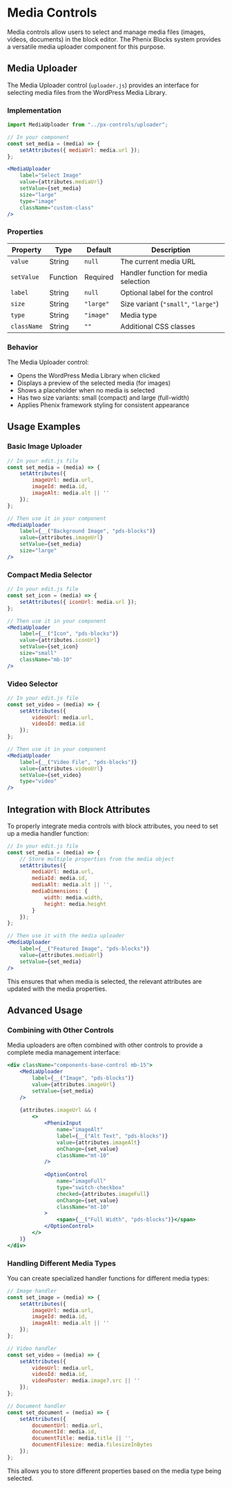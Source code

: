 # Media Controls

Media controls allow users to select and manage media files (images, videos, documents) in the block editor. The Phenix Blocks system provides a versatile media uploader component for this purpose.

## Media Uploader

The Media Uploader control (`uploader.js`) provides an interface for selecting media files from the WordPress Media Library.

### Implementation

```jsx
import MediaUploader from "../px-controls/uploader";

// In your component
const set_media = (media) => {
    setAttributes({ mediaUrl: media.url });
};

<MediaUploader
    label="Select Image"
    value={attributes.mediaUrl}
    setValue={set_media}
    size="large"
    type="image"
    className="custom-class"
/>
```

### Properties

| Property | Type | Default | Description |
|----------|------|---------|-------------|
| `value` | String | `null` | The current media URL |
| `setValue` | Function | Required | Handler function for media selection |
| `label` | String | `null` | Optional label for the control |
| `size` | String | `"large"` | Size variant (`"small"`, `"large"`) |
| `type` | String | `"image"` | Media type |
| `className` | String | `""` | Additional CSS classes |

### Behavior

The Media Uploader control:
- Opens the WordPress Media Library when clicked
- Displays a preview of the selected media (for images)
- Shows a placeholder when no media is selected
- Has two size variants: small (compact) and large (full-width)
- Applies Phenix framework styling for consistent appearance

## Usage Examples

### Basic Image Uploader

```jsx
// In your edit.js file
const set_media = (media) => {
    setAttributes({ 
        imageUrl: media.url,
        imageId: media.id,
        imageAlt: media.alt || ''
    });
};

// Then use it in your component
<MediaUploader
    label={__("Background Image", "pds-blocks")}
    value={attributes.imageUrl}
    setValue={set_media}
    size="large"
/>
```

### Compact Media Selector

```jsx
// In your edit.js file
const set_icon = (media) => {
    setAttributes({ iconUrl: media.url });
};

// Then use it in your component
<MediaUploader
    label={__("Icon", "pds-blocks")}
    value={attributes.iconUrl}
    setValue={set_icon}
    size="small"
    className="mb-10"
/>
```

### Video Selector

```jsx
// In your edit.js file
const set_video = (media) => {
    setAttributes({ 
        videoUrl: media.url,
        videoId: media.id
    });
};

// Then use it in your component
<MediaUploader
    label={__("Video File", "pds-blocks")}
    value={attributes.videoUrl}
    setValue={set_video}
    type="video"
/>
```

## Integration with Block Attributes

To properly integrate media controls with block attributes, you need to set up a media handler function:

```jsx
// In your edit.js file
const set_media = (media) => {
    // Store multiple properties from the media object
    setAttributes({
        mediaUrl: media.url,
        mediaId: media.id,
        mediaAlt: media.alt || '',
        mediaDimensions: {
            width: media.width,
            height: media.height
        }
    });
};

// Then use it with the media uploader
<MediaUploader
    label={__("Featured Image", "pds-blocks")}
    value={attributes.mediaUrl}
    setValue={set_media}
/>
```

This ensures that when media is selected, the relevant attributes are updated with the media properties.

## Advanced Usage

### Combining with Other Controls

Media uploaders are often combined with other controls to provide a complete media management interface:

```jsx
<div className="components-base-control mb-15">
    <MediaUploader
        label={__("Image", "pds-blocks")}
        value={attributes.imageUrl}
        setValue={set_media}
    />
    
    {attributes.imageUrl && (
        <>
            <PhenixInput
                name="imageAlt"
                label={__("Alt Text", "pds-blocks")}
                value={attributes.imageAlt}
                onChange={set_value}
                className="mt-10"
            />
            
            <OptionControl
                name="imageFull"
                type="switch-checkbox"
                checked={attributes.imageFull}
                onChange={set_value}
                className="mt-10"
            >
                <span>{__("Full Width", "pds-blocks")}</span>
            </OptionControl>
        </>
    )}
</div>
```

### Handling Different Media Types

You can create specialized handler functions for different media types:

```jsx
// Image handler
const set_image = (media) => {
    setAttributes({
        imageUrl: media.url,
        imageId: media.id,
        imageAlt: media.alt || ''
    });
};

// Video handler
const set_video = (media) => {
    setAttributes({
        videoUrl: media.url,
        videoId: media.id,
        videoPoster: media.image?.src || ''
    });
};

// Document handler
const set_document = (media) => {
    setAttributes({
        documentUrl: media.url,
        documentId: media.id,
        documentTitle: media.title || '',
        documentFilesize: media.filesizeInBytes
    });
};
```

This allows you to store different properties based on the media type being selected.
